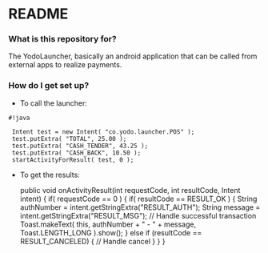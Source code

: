 # README #

### What is this repository for? ###

The YodoLauncher, basically an android application that can be called from external apps to realize payments.

### How do I get set up? ###

* To call the launcher:

```
#!java

 Intent test = new Intent( "co.yodo.launcher.POS" );
 test.putExtra( "TOTAL", 25.00 );
 test.putExtra( "CASH_TENDER", 43.25 );
 test.putExtra( "CASH_BACK", 10.50 );
 startActivityForResult( test, 0 );

```

* To get the results:

  public void onActivityResult(int requestCode, int resultCode, Intent intent) {
        if( requestCode == 0 ) {
            if( resultCode == RESULT_OK ) {
                String authNumber = intent.getStringExtra("RESULT_AUTH");
                String message    = intent.getStringExtra("RESULT_MSG");
                // Handle successful transaction
                Toast.makeText( this, authNumber + " - " + message, Toast.LENGTH_LONG ).show();
            } else if (resultCode == RESULT_CANCELED) {
                // Handle cancel
            }
        }
    }